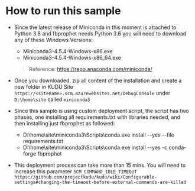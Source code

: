 # How to run this sample
- Since the latest release of Miniconda in this moment is attached to Python 3.8 and fbprophet needs Python 3.6 you will need to download any of these Windows Versions:
  - Miniconda3-4.5.4-Windows-x86.exe
  - Miniconda3-4.5.4-Windows-x86_64.exe

  > Reference: https://repo.anaconda.com/miniconda/ 

- Once you downloaded, zip all content of the installation and create a new folder in KUDU Site `https://<sitename>.scm.azurewebsites.net/DebugConsole` under `D:\home\site` called `miniconda3`
- Since this sample is using custom deployment script, the script has two phases, one installing all requirements.txt with libraries needed, and then installing just fbprophet as followed:
   - D:\home\site\miniconda3\Scripts\conda.exe install --yes --file requirements.txt
   - D:\home\site\miniconda3\Scripts\conda.exe install --yes -c conda-forge fbprophet
- This deployment process can take more than 15 mins. You will need to increase this parameter
`SCM_COMMAND_IDLE_TIMEOUT` `https://github.com/projectkudu/kudu/wiki/Configurable-settings#changing-the-timeout-before-external-commands-are-killed`
